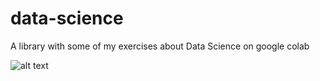 # data-science
A library with some of my exercises about Data Science on google colab


![alt text](https://www.alura.com.br/artigos/assets/tipo-de-visualizacao-de-dados/diagrama-visualizacao-dados.jpg)